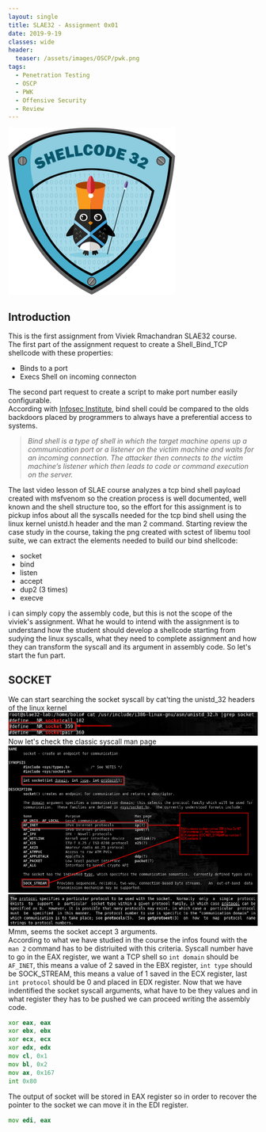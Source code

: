 ```yaml
---
layout: single
title: SLAE32 - Assignment 0x01
date: 2019-9-19
classes: wide
header:
  teaser: /assets/images/OSCP/pwk.png
tags:
  - Penetration Testing
  - OSCP
  - PWK
  - Offensive Security
  - Review
--- 
```

![](/assets/images/SLAE32/shellcoding32.png)

## Introduction
This is the first assignment from Viviek Rmachandran SLAE32 course.<br>
The first part of the assignment request to create a Shell_Bind_TCP shellcode with these properties:
- Binds to a port 
- Execs Shell on incoming connecton

The second part request to create a script to make port number easily configurable.<br>
According with [Infosec Institute](https://resources.infosecinstitute.com/icmp-reverse-shell/), bind shell could be compared to the olds backdoors placed by programmers to always have a preferential access to systems.
> *Bind shell is a type of shell in which the target machine opens up a communication port or a listener on the victim machine and waits for an incoming connection. The attacker then connects to the victim machine’s listener which then leads to code or command execution on the server.* <br>

The last video lesson of SLAE course analyzes a tcp bind shell payload created with msfvenom so the creation process is well documented, well known and the shell structure too, so the effort for this assignment is to pickup infos about all the syscalls needed for the tcp bind shell using the linux kernel unistd.h header and the man 2 <syscall> command.
Starting review the case study in the course, taking the png created with sctest of libemu tool suite, we can extract the elements needed to build our bind shellcode:

- socket
- bind
- listen
- accept
- dup2 (3 times)
- execve

i can simply copy the assembly code, but this is not the scope of the viviek's assignment. What he would to intend with the assignment is to understand how the student should develop a shellcode starting from sudying the linux syscalls, what they need to complete assignment and how they can transform the syscall and its argument in assembly code.
So let's start the fun part.

## SOCKET
We can start searching the socket syscall by cat'ting the unistd_32 headers of the linux kernel 
![](/assets/images/SLAE32/assignment_1/socket_1.png)<br>
Now let's check the classic syscall man page
![](/assets/images/SLAE32/assignment_1/socket_2.png)
![](/assets/images/SLAE32/assignment_1/socket_3.png)
Mmm, seems the socket accept 3 arguments.<br>
According to what we have studied in the course the infos found with the ```man 2``` command has to be distriuited with this criteria.
Syscall number have to go in the EAX register, we want a TCP shell so ```int domain``` should be ```AF_INET```, this means a value of 2 saved in the EBX register, ```int type``` should be SOCK_STREAM, this means a value of 1 saved in the ECX register, last ```int protocol``` should be 0 and placed in EDX register.
Now that we have indentified the socket syscall arguments, what have to be they values and in what register they has to be pushed we can proceed writing the assembly code.

```asm
xor eax, eax
xor ebx, ebx
xor ecx, ecx
xor edx, edx
mov cl, 0x1
mov bl, 0x2
mov ax, 0x167
int 0x80
```
The output of socket will be stored in EAX register so in order to recover the pointer to the socket we can move it in the EDI register.

```asm
mov edi, eax
```

